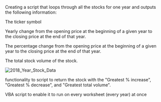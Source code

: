 Creating a script that loops through all the stocks for one year and outputs the following information:

The ticker symbol

Yearly change from the opening price at the beginning of a given year to the closing price at the end of that year.

The percentage change from the opening price at the beginning of a given year to the closing price at the end of that year.

The total stock volume of the stock.

![2018_Year_Stock_Data](https://user-images.githubusercontent.com/124627390/224339447-c78bff8b-058c-49bf-988a-9bbbb7d41c6d.png)




functionality to script to return the stock with the "Greatest % increase", "Greatest % decrease", and "Greatest total volume".

VBA script to enable it to run on every worksheet (every year) at once
